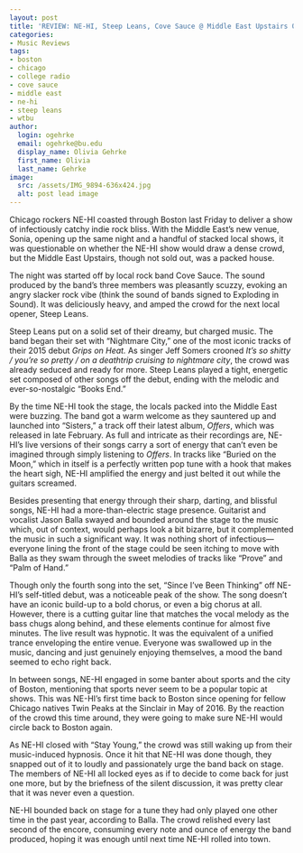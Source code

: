 ```yaml
---
layout: post
title: 'REVIEW: NE-HI, Steep Leans, Cove Sauce @ Middle East Upstairs 03/31'
categories:
- Music Reviews
tags:
- boston
- chicago
- college radio
- cove sauce
- middle east
- ne-hi
- steep leans
- wtbu
author:
  login: ogehrke
  email: ogehrke@bu.edu
  display_name: Olivia Gehrke
  first_name: Olivia
  last_name: Gehrke
image:
  src: /assets/IMG_9894-636x424.jpg
  alt: post lead image
---
```

Chicago rockers NE-HI coasted through Boston last Friday to deliver a show of infectiously catchy indie rock bliss. With the Middle East’s new venue, Sonia, opening up the same night and a handful of stacked local shows, it was questionable on whether the NE-HI show would draw a dense crowd, but the Middle East Upstairs, though not sold out, was a packed house.

The night was started off by local rock band Cove Sauce. The sound produced by the band’s three members was pleasantly scuzzy, evoking an angry slacker rock vibe (think the sound of bands signed to Exploding in Sound). It was deliciously heavy, and amped the crowd for the next local opener, Steep Leans.

Steep Leans put on a solid set of their dreamy, but charged music. The band began their set with “Nightmare City,” one of the most iconic tracks of their 2015 debut _Grips on Heat._ As singer Jeff Somers crooned _It’s so shitty / you’re so pretty / on a deathtrip cruising to nightmare city_, the crowd was already seduced and ready for more. Steep Leans played a tight, energetic set composed of other songs off the debut, ending with the melodic and ever-so-nostalgic “Books End.”

By the time NE-HI took the stage, the locals packed into the Middle East were buzzing. The band got a warm welcome as they sauntered up and launched into “Sisters,” a track off their latest album, _Offers_, which was released in late February. As full and intricate as their recordings are, NE-HI’s live versions of their songs carry a sort of energy that can’t even be imagined through simply listening to _Offers_. In tracks like “Buried on the Moon,” which in itself is a perfectly written pop tune with a hook that makes the heart sigh, NE-HI amplified the energy and just belted it out while the guitars screamed.

Besides presenting that energy through their sharp, darting, and blissful songs, NE-HI had a more-than-electric stage presence. Guitarist and vocalist Jason Balla swayed and bounded around the stage to the music which, out of context, would perhaps look a bit bizarre, but it complemented the music in such a significant way. It was nothing short of infectious—everyone lining the front of the stage could be seen itching to move with Balla as they swam through the sweet melodies of tracks like “Prove” and “Palm of Hand.”

Though only the fourth song into the set, “Since I’ve Been Thinking” off NE-HI’s self-titled debut, was a noticeable peak of the show. The song doesn’t have an iconic build-up to a bold chorus, or even a big chorus at all. However, there is a cutting guitar line that matches the vocal melody as the bass chugs along behind, and these elements continue for almost five minutes. The live result was hypnotic. It was the equivalent of a unified trance enveloping the entire venue. Everyone was swallowed up in the music, dancing and just genuinely enjoying themselves, a mood the band seemed to echo right back.

In between songs, NE-HI engaged in some banter about sports and the city of Boston, mentioning that sports never seem to be a popular topic at shows. This was NE-HI’s first time back to Boston since opening for fellow Chicago natives Twin Peaks at the Sinclair in May of 2016. By the reaction of the crowd this time around, they were going to make sure NE-HI would circle back to Boston again.

As NE-HI closed with “Stay Young,” the crowd was still waking up from their music-induced hypnosis. Once it hit that NE-HI was done though, they snapped out of it to loudly and passionately urge the band back on stage. The members of NE-HI all locked eyes as if to decide to come back for just one more, but by the briefness of the silent discussion, it was pretty clear that it was never even a question.

NE-HI bounded back on stage for a tune they had only played one other time in the past year, according to Balla. The crowd relished every last second of the encore, consuming every note and ounce of energy the band produced, hoping it was enough until next time NE-HI rolled into town.